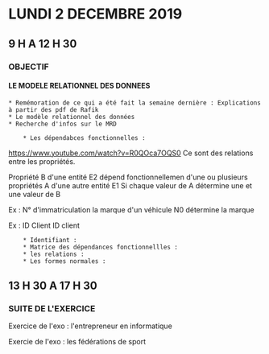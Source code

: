 

# LUNDI 2 DECEMBRE 2019

## 9 H A 12 H 30

### OBJECTIF

#### LE MODELE RELATIONNEL DES DONNEES

	* Remémoration de ce qui a été fait la semaine dernière : Explications à partir des pdf de Rafik
	* Le modèle relationnel des données
	* Recherche d'infos sur le MRD

		* Les dépendabces fonctionnelles : 
https://www.youtube.com/watch?v=R0QOca7OQS0
Ce sont des relations entre les propriétés.

Propriété B d'une entité E2 dépend fonctionnellemen d'une ou plusieurs propriétés A d'une autre entité E1
Si chaque valeur de A détermine une et une valeur de B

Ex : 
N° d'immatriculation 
la marque d'un véhicule 
N0 détermine la marque

Ex : 
ID
Client
ID client


		* Identifiant :
		* Matrice des dépendances fonctionnellles :
		* les relations :
		* Les formes normales :

## 13 H 30 A 17 H 30

### SUITE DE L'EXERCICE

Exercice de l'exo : l'entrepreneur en informatique 

Exercie de l'exo : les fédérations de sport


